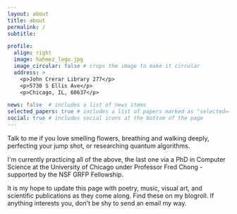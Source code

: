 ```yaml
---
layout: about
title: about
permalink: /
subtitle: 

profile:
  align: right
  image: hahmez_logo.jpg
  image_circular: false # crops the image to make it circular
  address: >
    <p>John Crerar Library 277</p>
    <p>5730 S Ellis Ave</p>
    <p>Chicago, IL, 60637</p>

news: false  # includes a list of news items
selected_papers: true # includes a list of papers marked as "selected={true}"
social: true # includes social icons at the bottom of the page
---
```

 Talk to me if you love smelling flowers, breathing and walking deeply, perfecting your jump shot, or researching quantum algorithms.
 
 I'm currently practicing all of the above, the last one via a PhD in Computer Science at the University of Chicago under Professor Fred Chong - supported by the NSF GRFP Fellowship. 

 It is my hope to update this page with poetry, music, visual art, and scientific publications as they come along. Find these on my blogroll. If anything interests you, don't be shy to send an email my way.


